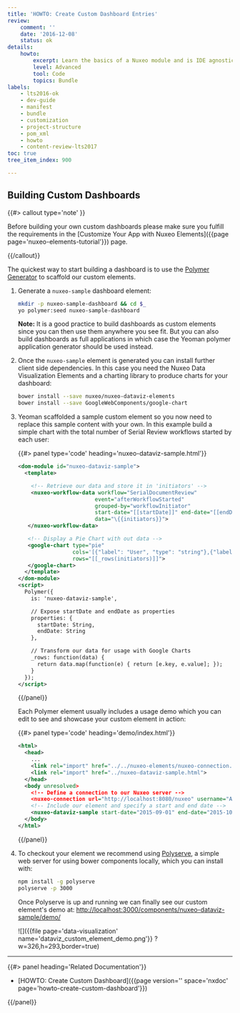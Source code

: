 ```yaml
---
title: 'HOWTO: Create Custom Dashboard Entries'
review:
    comment: ''
    date: '2016-12-08'
    status: ok
details:
    howto:
        excerpt: Learn the basics of a Nuxeo module and is IDE agnostic.
        level: Advanced
        tool: Code
        topics: Bundle
labels:
    - lts2016-ok
    - dev-guide
    - manifest
    - bundle
    - customization
    - project-structure
    - pom_xml
    - howto
    - content-review-lts2017
toc: true
tree_item_index: 900

---
```

## Building Custom Dashboards

{{#> callout type='note' }}

Before building your own custom dashboards please make sure you fulfill the requirements in the [Customize Your App with Nuxeo Elements]({{page page='nuxeo-elements-tutorial'}})&nbsp;page.

{{/callout}}

The quickest way to start building a dashboard is to use the [Polymer Generator](https://github.com/nuxeo/generator-polymer) to scaffold our custom elements.

1.  Generate a `nuxeo-sample` dashboard element:

    ```bash
    mkdir -p nuxeo-sample-dashboard && cd $_
    yo polymer:seed nuxeo-sample-dashboard
    ```

    **Note:** It is a good practice to build dashboards as custom elements since you can then use them anywhere you see fit. But you can also build dashboards as full applications in which case the Yeoman polymer application generator should be used instead.

2.  Once the&nbsp;`nuxeo-sample` element is generated you can install further client side dependencies. In this case you need the Nuxeo Data Visualization Elements and a charting library to produce charts for your dashboard:

    ```bash
    bower install --save nuxeo/nuxeo-dataviz-elements
    bower install --save GoogleWebComponents/google-chart
    ```

3.  Yeoman scaffolded a sample custom element so you now need to replace this sample content with your own. In this example build a simple chart with the total number of Serial Review workflows started by each user:

    {{#> panel type='code' heading='nuxeo-dataviz-sample.html'}}

    ```xml
    <dom-module id="nuxeo-dataviz-sample">
      <template>

        <!-- Retrieve our data and store it in 'initiators' -->
        <nuxeo-workflow-data workflow="SerialDocumentReview"
                            event="afterWorkflowStarted"
                            grouped-by="workflowInitiator"
                            start-date="[[startDate]]" end-date="[[endDate]]"
                            data="\{{initiators}}">
       </nuxeo-workflow-data>

       <!-- Display a Pie Chart with out data -->
       <google-chart type="pie"
                     cols='[{"label": "User", "type": "string"},{"label": "Value", "type": "number"}]'
                     rows="[[_rows(initiators)]]">
       </google-chart>
      </template>
    </dom-module>
    <script>
      Polymer({
        is: 'nuxeo-dataviz-sample',

        // Expose startDate and endDate as properties
        properties: {
          startDate: String,
          endDate: String
        },

        // Transform our data for usage with Google Charts
        _rows: function(data) {
          return data.map(function(e) { return [e.key, e.value]; });
        }
      });
    </script>
    ```

    {{/panel}}

    Each Polymer element usually includes a usage demo which you can edit to see and showcase your custom element in action:

    {{#> panel type='code' heading='demo/index.html'}}

    ```xml
    <html>
      <head>
        ...
        <link rel="import" href="../../nuxeo-elements/nuxeo-connection.html">
        <link rel="import" href="../nuxeo-dataviz-sample.html">
      </head>
      <body unresolved>
        <!-- Define a connection to our Nuxeo server -->
        <nuxeo-connection url="http://localhost:8080/nuxeo" username="Administrator" password="Administrator"></nuxeo-connection>
        <!-- Include our element and specify a start and end date -->
        <nuxeo-dataviz-sample start-date="2015-09-01" end-date="2015-10-30"></nuxeo-dataviz-sample>
      </body>
    </html>
    ```

    {{/panel}}
4.  To checkout your element we recommend using [Polyserve](https://github.com/PolymerLabs/polyserve), a&nbsp;simple web server for using bower components locally, which you can install with:

    ```bash
    npm install -g polyserve
    polyserve -p 3000
    ```

    Once Polyserve is up and running we can finally see our custom element's demo at:&nbsp;[http://localhost:3000/components/nuxeo-dataviz-sample/demo/](http://localhost:3000/components/nuxeo-dataviz-sample/demo/)

    ![]({{file page='data-visualization' name='dataviz_custom_element_demo.png'}} ?w=326,h=293,border=true)

* * *

<div class="row" data-equalizer data-equalize-on="medium"><div class="column medium-6">{{#> panel heading='Related Documentation'}}

- [HOWTO: Create Custom Dashboard]({{page version='' space='nxdoc' page='howto-create-custom-dashboard'}})

{{/panel}}</div><div class="column medium-6">
</div></div>
